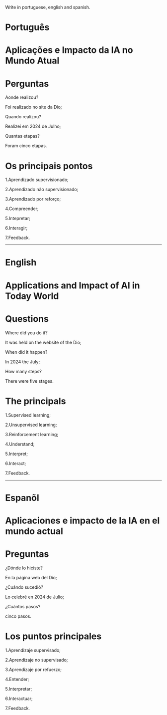 Write in portuguese, english and spanish.

# Português

# Aplicações e Impacto da IA no Mundo Atual

# Perguntas

Aonde realizou?

Foi realizado no site da Dio;

Quando realizou?

Realizei em 2024 de Julho;

Quantas etapas?

Foram cinco etapas.

# Os principais pontos

1.Aprendizado supervisionado;

2.Aprendizado não supervisionado;

3.Aprendizado por reforço;

4.Compreender;

5.Intepretar;

6.Interagir;

7.Feedback.

--------------------------------------------------------------------------------------------------------------------------------

# English

# Applications and Impact of AI in  Today World

# Questions

Where did you do it?

It was held on the website of the Dio;

When did it happen?

In 2024 the July;

How many steps?

There were five stages.

# The principals

1.Supervised learning;

2.Unsupervised learning;

3.Reinforcement learning;

4.Understand;

5.Interpret;

6.Interact;

7.Feedback.

--------------------------------------------------------------------------------------------------------------------------------

# Espanõl

# Aplicaciones e impacto de la IA en el mundo actual

#  Preguntas

¿Dónde lo hiciste?

En la página web del Dio;

¿Cuándo sucedió?

Lo celebré en 2024 de Julio;

¿Cuántos pasos?

cinco pasos.

# Los puntos principales

1.Aprendizaje supervisado;

2.Aprendizaje no supervisado;

3.Aprendizaje por refuerzo;

4.Entender;

5.Interpretar;

6.Interactuar;

7.Feedback.
